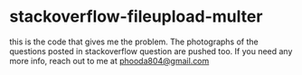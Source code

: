 # stackoverflow-fileupload-multer
this is the code that gives me the problem. The photographs of the questions posted in stackoverflow question are pushed too. If you need any more info, reach out to me at phooda804@gmail.com
